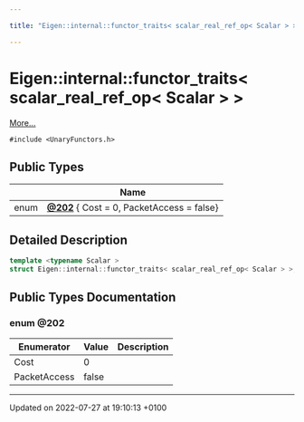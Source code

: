 ```yaml
---

title: "Eigen::internal::functor_traits< scalar_real_ref_op< Scalar > >"

---
```


# Eigen::internal::functor_traits< scalar_real_ref_op< Scalar > >



 [More...](#detailed-description)


`#include <UnaryFunctors.h>`

## Public Types

|                | Name           |
| -------------- | -------------- |
| enum| **[@202](http://example.org/classes/structeigen_1_1internal_1_1functor__traits_3_01scalar__real__ref__op_3_01scalar_01_4_01_4/#enum-@202)** { Cost = 0, PacketAccess = false} |

## Detailed Description

```cpp
template <typename Scalar >
struct Eigen::internal::functor_traits< scalar_real_ref_op< Scalar > >;
```

## Public Types Documentation

### enum @202

| Enumerator | Value | Description |
| ---------- | ----- | ----------- |
| Cost | 0|   |
| PacketAccess | false|   |




-------------------------------

Updated on 2022-07-27 at 19:10:13 +0100